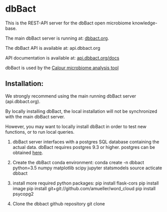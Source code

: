 # dbBact

This is the REST-API server for the dbBact open microbiome knowledge-base.

The main dbBact server is running at: [dbbact.org](dbbact.org).

The dbBact API is available at: api.dbbact.org

API documentation is available at: [api.dbbact.org/docs](api.dbbact.org/docs)

dbBact is used by the [Calour microbiome analysis tool](https://github.com/biocore/calour)

## Installation:
<aside class="notice">
We strongly recommend using the main running dbBact server (api.dbbact.org).

By locally installing dbBact, the local installation will not be synchronized with the main dbBact server.
<aside>

However, you may want to locally install dbBact in order to test new functions, or to run local queries.

1. dbBact server interfaces with a postgres SQL database containing the actual data. dbBact requires postgres 9.3 or higher. postgres can be obtained [here](https://www.postgresql.org/).

2. Create the dbBact conda environment:
conda create -n dbbact python=3.5 numpy matplotlib scipy jupyter statsmodels
source acticate dbbact

3. install more required python packages:
pip install flask-cors
pip install image
pip install git+git://github.com/amueller/word_cloud
pip install psycopg2

3. Clone the dbbact github repository
git clone 
